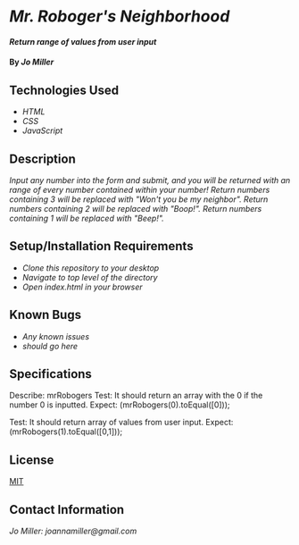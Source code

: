 # _Mr. Roboger's Neighborhood_

#### _Return range of values from user input_

#### By _**Jo Miller**_

## Technologies Used

* _HTML_
* _CSS_
* _JavaScript_

## Description

_Input any number into the form and submit, and you will be returned with an range of every number contained within your number! Return numbers containing 3 will be replaced with "Won't you be my neighbor". Return numbers containing 2 will be replaced with "Boop!". Return numbers containing 1 will be replaced with "Beep!"._

## Setup/Installation Requirements

* _Clone this repository to your desktop_
* _Navigate to top level of the directory_
* _Open index.html in your browser_

## Known Bugs

* _Any known issues_
* _should go here_

## Specifications

Describe: mrRobogers
Test: It should return an array with the 0 if the number 0 is inputted.
Expect: (mrRobogers(0).toEqual([0]));

Test: It should return array of values from user input.
Expect: (mrRobogers(1).toEqual([0,1]));

## License

[MIT](LICENSE.txt)

## Contact Information

_Jo Miller: joannamiller@gmail.com_
